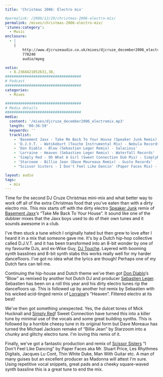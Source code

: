 ```yaml
---
title: 'Christmas 2006: Electro mix'

#permalink: /2006/12/29/christmas-2006-electro-mix/
permalink: /mixes/christmas-2006-electro-mix/
'itunes:category':
  - Music
enclosure:
  - |
    |
        http://www.djcruzeaudio.co.uk/mixes/djcruze_december2006_electromix.mp3
        778240
        audio/mpeg

votio:
  - 8.2368421052631,38,
###################################
# Podcast
###################################
categories:
  - Mixes

###################################
# Media details
###################################
media:
  content: '/mixes/djcruze_december2006_electromix.mp3'
  length: '00:36:59'
  keywords: ''
  tracklist:
    - 'Basement Jaxx - Take Me Back To Your House (Speaker Junk Remix) - XL Recordings'
    - 'D.J.V.T. - Watskeburt (Touche Instrumental Mix) - Nebula Records'
    - 'Don Diablo - Blow (Sebastien Leger Remix) - Salacious'
    - 'Lorraine - Heaven (Sebastien Leger Remix) - Waterfall Records'
    - 'Simply Red - Oh What A Girl (Sweet Connection Dub Mix) - SimplyRed.com'
    - 'Starzoom - Billie Jean (Dave Moureaux Remix) - Gusto Records'
    - "Scissor Sisters - I Don't Feel Like Dancin' (Paper Faces Mix) - Polydor"

layout: audio
tags:
  - mix
---
```


Time for the second DJ Cruze Christmas mini-mix and what better way to work off all of the extra Christmas food that you've eaten than with a dirty electro mix. This mix starts off with the dirty electro [Speaker Junk][1] remix of [Basement Jaxx][2]&#8216;s &#8220;Take Me Back To Your House&#8221;. It sound like one of the dubbier mixes that the Jaxx boys used to do of their own tunes and it sounds awesome in a club.

I've then stuck a tune which I originally hated but then grew to love after I heard it in a mix that someone gave me. It's by a Dutch hip-hop collective called D.J.V.T. and it has been transformed into an 8-bit wonder by one of my favourite DJs, and ex-Wise Guy, [DJ Touche][3]. Layered with booming synth basslines and 8-bit synth stabs this works really well for my harder dancefloors. I've got no idea what the lyrics are though! Perhaps one of my Dutch fans can tell me.

Continuing the hip-house and Dutch theme we've then got [Don Diablo][4]&#8216;s &#8220;Blow&#8221; as remixed by another hot Dutch DJ and producer [Sebastien Leger][5]. Sebastien has been on a roll this year and his dirty electro tunes rip the dancefloors up. This is followed up by another hot remix by Sebastien with his wicked acid-tinged remix of [Lorraine][6]&#8216;s &#8220;Heaven&#8221;. Filtered electro at its best!

We've then got something unexpected. Yes, the dulcet tones of Mick Hucknall and [Simply Red][7]! Sweet Connection have turned this into a killer tune by minimal use of the vocals and some great building synths. This is followed by a horrible cheesy tune in its original form but Dave Moreaux has turned the Michael Jackson remake of &#8220;Billie Jean&#8221; by Starzoom into a chunky and glitchy electro tune. I'm loving this remix of it.

Finally, we've got a fantastic production and remix of [Scissor Sisters][8] &#8220;I Don't Feel Like Dancing&#8221; by Paper Faces aka Mr. Stuart Price, Les Rhythmes Digitals, Jacques Lu Cont, Thin White Duke, Man With Guitar etc. A man of many guises but an excellent producer as Madonna will attest I'm sure. Using repetitive vocal snippets, great pads and a cheeky square-waved synth bassline this is a great tune to end the mix.

[1]: http://www.myspace.com/speakerjunk/
[2]: http://www.basementjaxx.co.uk/
[3]: http://www.myspace.com/touchelondon/
[4]: http://www.dondiablo.com/
[5]: http://www.sebastienleger.net/
[6]: http://www.lorrainemusic.co.uk/
[7]: http://www.simplyred.com/
[8]: http://www.scissorsisters.com/
